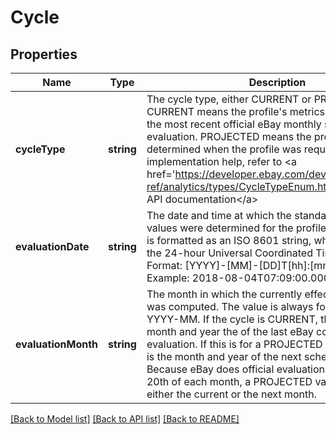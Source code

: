 # Cycle

## Properties
Name | Type | Description | Notes
------------ | ------------- | ------------- | -------------
**cycleType** | **string** | The cycle type, either CURRENT or PROJECTED. CURRENT means the profile&#39;s metrics values are from the most recent official eBay monthly standards evaluation. PROJECTED means the profile values were determined when the profile was requested. For implementation help, refer to &lt;a href&#x3D;&#39;https://developer.ebay.com/devzone/rest/api-ref/analytics/types/CycleTypeEnum.html&#39;&gt;eBay API documentation&lt;/a&gt; | [optional] 
**evaluationDate** | **string** | The date and time at which the standard compliance values were determined for the profile. The time stamp is formatted as an ISO 8601 string, which is based on the 24-hour Universal Coordinated Time (UTC) clock. Format: [YYYY]-[MM]-[DD]T[hh]:[mm]:[ss].[sss]Z Example: 2018-08-04T07:09:00.000Z | [optional] 
**evaluationMonth** | **string** | The month in which the currently effective seller level was computed. The value is always formatted as YYYY-MM. If the cycle is CURRENT, this value is the month and year the of the last eBay compliance evaluation. If this is for a PROJECTED cycle, the value is the month and year of the next scheduled evaluation. Because eBay does official evaluations around the 20th of each month, a PROJECTED value may indicate either the current or the next month. | [optional] 

[[Back to Model list]](../README.md#documentation-for-models) [[Back to API list]](../README.md#documentation-for-api-endpoints) [[Back to README]](../README.md)


